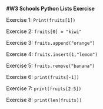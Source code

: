 **#W3 Schools Python Lists Exercise**

Exercise 1: `Print(fruits[1])`

Exercise 2: `fruits[0] = "kiwi"`

Exercise 3: `fruits.append("orange")`

Exercise 4: `fruits.insert(1,"lemon")`

Exercise 5: `fruits.remove("banana")`

Exercise 6: `print(fruits[-1])`

Exercise 7: `print(fruits[2:5])`

Exercise 8: `print(len(fruits))`
